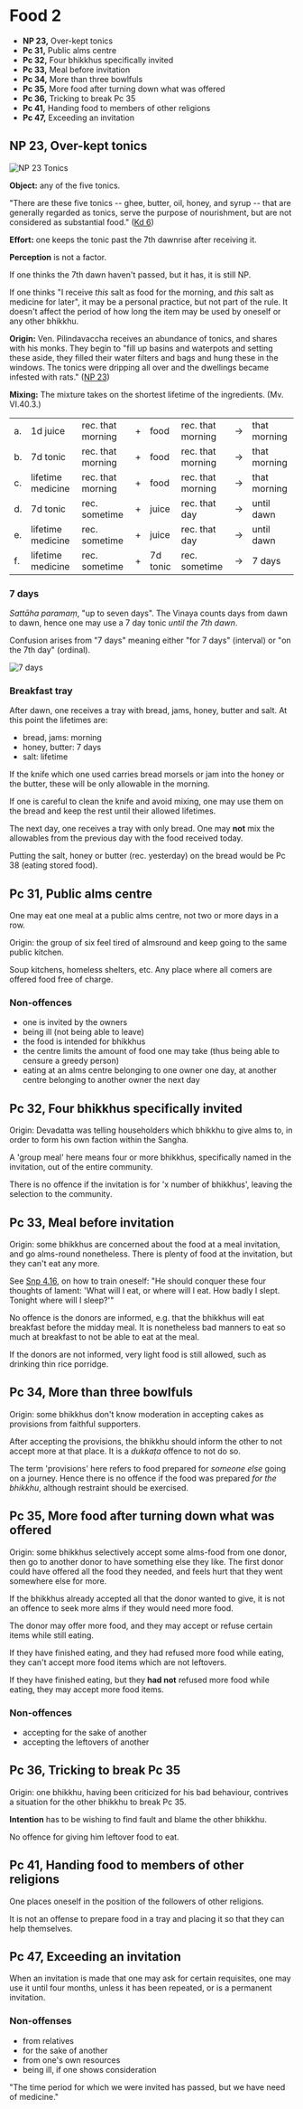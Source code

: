 # Food 2

-   **NP 23,** Over-kept tonics
-   **Pc 31,** Public alms centre
-   **Pc 32,** Four bhikkhus specifically invited
-   **Pc 33,** Meal before invitation
-   **Pc 34,** More than three bowlfuls
-   **Pc 35,** More food after turning down what was offered
-   **Pc 36,** Tricking to break Pc 35
-   **Pc 41,** Handing food to members of other religions
-   **Pc 47,** Exceeding an invitation

## NP 23, Over-kept tonics

![NP 23 Tonics](./includes/mindmaps/np-23-tonics.png)

<!-- latex
\begin{multicols}{2}
-->

**Object:** any of the five tonics.

"There are these five tonics -- ghee, butter, oil, honey, and syrup -- that are
generally regarded as tonics, serve the purpose of nourishment, but are not
considered as substantial food." ([Kd 6](https://suttacentral.net/pli-tv-kd6/en/brahmali))

**Effort:** one keeps the tonic past the 7th dawnrise after receiving it.

**Perception** is not a factor.

If one thinks the 7th dawn haven't passed, but it has, it is still NP.

If one thinks "I receive *this* salt as food for the morning, and *this*
salt as medicine for later", it may be a personal practice, but not part
of the rule. It doesn't affect the period of how long the item may be
used by oneself or any other bhikkhu.

<!-- latex
\end{multicols}
-->

<!-- latex
\clearpage
-->

**Origin:** Ven. Pilindavaccha receives an abundance of tonics, and shares with
his monks. They begin to "fill up basins and waterpots and setting these aside,
they filled their water filters and bags and hung these in the windows. The
tonics were dripping all over and the dwellings became infested with rats." ([NP 23](https://suttacentral.net/pli-tv-bu-vb-np23/en/brahmali))

**Mixing:** The mixture takes on the shortest lifetime of the
ingredients. (Mv. VI.40.3.)

<!-- noexport_latex_begin -->

<table>
  <tbody>
    <tr class="odd">
      <td>a.</td>
      <td>1d juice</td>
      <td>rec. that morning</td>
      <td>+</td>
      <td>food</td>
      <td>rec. that morning</td>
      <td>→</td>
      <td>that morning</td>
    </tr>
    <tr class="even">
      <td>b.</td>
      <td>7d tonic</td>
      <td>rec. that morning</td>
      <td>+</td>
      <td>food</td>
      <td>rec. that morning</td>
      <td>→</td>
      <td>that morning</td>
    </tr>
    <tr class="odd">
      <td>c.</td>
      <td>lifetime medicine</td>
      <td>rec. that morning</td>
      <td>+</td>
      <td>food</td>
      <td>rec. that morning</td>
      <td>→</td>
      <td>that morning</td>
    </tr>
    <tr class="even">
      <td>d.</td>
      <td>7d tonic</td>
      <td>rec. sometime</td>
      <td>+</td>
      <td>juice</td>
      <td>rec. that day</td>
      <td>→</td>
      <td>until dawn</td>
    </tr>
    <tr class="odd">
      <td>e.</td>
      <td>lifetime medicine</td>
      <td>rec. sometime</td>
      <td>+</td>
      <td>juice</td>
      <td>rec. that day</td>
      <td>→</td>
      <td>until dawn</td>
    </tr>
    <tr class="even">
      <td>f.</td>
      <td>lifetime medicine</td>
      <td>rec. sometime</td>
      <td>+</td>
      <td>7d tonic</td>
      <td>rec. sometime</td>
      <td>→</td>
      <td>7 days</td>
    </tr>
  </tbody>
</table>

<!-- noexport_latex_end -->

<!-- latex
\begin{center}
\begin{tabular}{llllllll}
a. & 1d juice & rec. that morning & + & food & rec. that morning & \(\rightarrow\) & that morning\\
\hline
b. & 7d tonic & rec. that morning & + & food & rec. that morning & \(\rightarrow\) & that morning\\
\hline
c. & lifetime medicine & rec. that morning & + & food & rec. that morning & \(\rightarrow\) & that morning\\
\hline
d. & 7d tonic & rec. sometime & + & juice & rec. that day & \(\rightarrow\) & until dawn\\
\hline
e. & lifetime medicine & rec. sometime & + & juice & rec. that day & \(\rightarrow\) & until dawn\\
\hline
f. & lifetime medicine & rec. sometime & + & 7d tonic & rec. sometime & \(\rightarrow\) & 7 days\\
\end{tabular}
\end{center}
-->

### 7 days

*Sattāha paramaṃ*, "up to seven days". The Vinaya counts days from dawn
to dawn, hence one may use a 7 day tonic *until the 7th dawn*.

Confusion arises from "7 days" meaning either "for 7 days" (interval) or
"on the 7th day" (ordinal).

<!-- noexport_latex_begin -->
![7 days](./includes/figures/7-days.png)
<!-- noexport_latex_end -->

<!-- latex
\vspace*{\baselineskip}
\includegraphics[width=\linewidth]{../../src/includes/figures/7-days.png}
-->

### Breakfast tray

After dawn, one receives a tray with bread, jams, honey, butter and
salt. At this point the lifetimes are:

-   bread, jams: morning
-   honey, butter: 7 days
-   salt: lifetime

If the knife which one used carries bread morsels or jam into the honey
or the butter, these will be only allowable in the morning.

If one is careful to clean the knife and avoid mixing, one may use them
on the bread and keep the rest until their allowed lifetimes.

The next day, one receives a tray with only bread. One may **not** mix
the allowables from the previous day with the food received today.

Putting the salt, honey or butter (rec. yesterday) on the bread would be
Pc 38 (eating stored food).

## Pc 31, Public alms centre

One may eat one meal at a public alms centre, not two or more days in a row.

Origin: the group of six feel tired of almsround and keep going to the same
public kitchen.

Soup kitchens, homeless shelters, etc. Any place where all comers are offered
food free of charge.

### Non-offences

- one is invited by the owners
- being ill (not being able to leave)
- the food is intended for bhikkhus
- the centre limits the amount of food one may take (thus being able to censure
  a greedy person)
- eating at an alms centre belonging to one owner one day, at another centre
  belonging to another owner the next day

## Pc 32, Four bhikkhus specifically invited

Origin: Devadatta was telling householders which bhikkhu to give alms to, in
order to form his own faction within the Sangha.

A 'group meal' here means four or more bhikkhus, specifically named in the
invitation, out of the entire community.

There is no offence if the invitation is for 'x number of bhikkhus', leaving the
selection to the community.

## Pc 33, Meal before invitation

Origin: some bhikkhus are concerned about the food at a meal invitation, and go
alms-round nonetheless. There is plenty of food at the invitation, but they
can't eat any more.

See [Snp 4.16](https://www.accesstoinsight.org/tipitaka/kn/snp/snp.4.16.than.html), on how to train oneself:
"He should conquer these four thoughts of lament: 'What will I eat, or where
will I eat. How badly I slept. Tonight where will I sleep?'"

No offence is the donors are informed, e.g. that the bhikkhus will eat breakfast before the midday meal.
It is nonetheless bad manners to eat so much at breakfast to not be able to eat at the meal.

If the donors are not informed, very light food is still allowed, such as drinking thin rice porridge.

## Pc 34, More than three bowlfuls

Origin: some bhikkhus don't know moderation in accepting cakes as provisions from faithful supporters.

<!-- latex
\enlargethispage{\baselineskip}
-->

After accepting the provisions, the bhikkhu should inform the other to not accept more at that place.
It is a *dukkaṭa* offence to not do so.

The term 'provisions' here refers to food prepared for *someone else* going on a journey.
Hence there is no offence if the food was prepared *for the bhikkhu*, although restraint should be exercised.

## Pc 35, More food after turning down what was offered

Origin: some bhikkhus selectively accept some alms-food from one donor, then go
to another donor to have something else they like. The first donor could have offered
all the food they needed, and feels hurt that they went somewhere else for more.

If the bhikkhus already accepted all that the donor wanted to give,
it is not an offence to seek more alms if they would need more food.

The donor may offer more food, and they may accept or refuse certain items while
still eating.

If they have finished eating, and they had refused more food while eating,
they can't accept more food items which are not leftovers.

If they have finished eating, but they **had not** refused more food while eating,
they may accept more food items.

### Non-offences

- accepting for the sake of another
- accepting the leftovers of another

## Pc 36, Tricking to break Pc 35

Origin: one bhikkhu, having been criticized for his bad behaviour, contrives a
situation for the other bhikkhu to break Pc 35.

**Intention** has to be wishing to find fault and blame the other bhikkhu.

No offence for giving him leftover food to eat.

## Pc 41, Handing food to members of other religions

One places oneself in the position of the followers of other religions.

It is not an offense to prepare food in a tray and placing it so that
they can help themselves.

## Pc 47, Exceeding an invitation

When an invitation is made that one may ask for certain requisites, one
may use it until four months, unless it has been repeated, or is a
permanent invitation.

### Non-offenses

<!-- latex
\begin{multicols}{2}
-->

-   from relatives
-   for the sake of another
-   from one's own resources
-   being ill, if one shows consideration

<!-- latex
\end{multicols}
-->

"The time period for which we were invited has passed, but we have need
of medicine."

